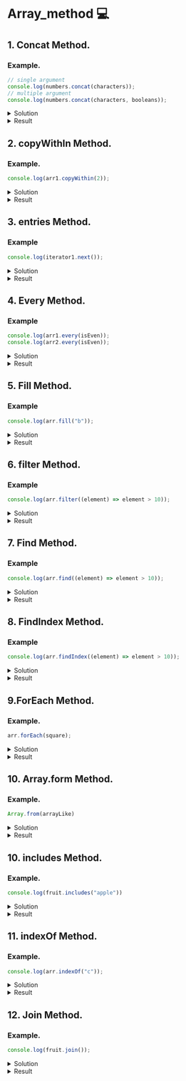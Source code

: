 # Array_method :computer:
## 1. Concat Method.
### Example.

```js
// single argument
console.log(numbers.concat(characters));
// multiple argument
console.log(numbers.concat(characters, booleans));

```
 
<details><summary>Solution</summary>
 
```js
 
  const num1 = [1, 2, 3];
    const num2 = [4, 5, 6];
    const num3 = [7, 8, 9];
    document.write(num1.concat(num2) + "<br>"); // single argument
    document.write(num1.concat(num2, num3) + "<br>"); // multiple argument
```
 </details> 
<details><summary>Result</summary>
 
```js
 [1,2,3,"a","b","c"]
[1,2,3,"a","b","c",true,false]
  
```
 </details> 

## 2. copyWithIn Method.
### Example.

```js
console.log(arr1.copyWithin(2));
```
 
<details><summary>Solution</summary>
 
```js
 
const arr1 = ['a', 'b', 'c', 'd', 'e', 1, 2, 3];
const arr2 = ['a', 'b', 'c', 'd', 'e', 1, 2, 3];
const arr3 = ['a', 'b', 'c', 'd', 'e', 1, 2, 3];

// copy elements from index 0 to last index to index 2
console.log(arr1.copyWithin(2));
// copy elements from index 4 to last index to index 2
console.log(arr2.copyWithin(2, 4));
```
 </details> 
<details><summary>Result</summary>
 
```js
["a","b","a","b","c","d","e",1]
["a","b","e",1,2,3,2,3]
  
```
 </details> 
 
## 3. entries Method.
### Example
```js 
console.log(iterator1.next());
```
<details><summary>Solution</summary>
 
```js
const arr = ["a", "b", "c", "d", "e"];
const iterator1 = arr.entries();
console.log(iterator1.next());
console.log(iterator1.next().value);
console.log(iterator1.next().value);

```
 </details> 
<details><summary>Result</summary>
 
```js
{"value":[0,"a"],"done":false}
[1,"b"]
[2,"c"]
  
```
 </details> 


## 4. Every Method.
### Example
```js 
console.log(arr1.every(isEven));
console.log(arr2.every(isEven));
```
<details><summary>Solution</summary>
 
```js
const arr1 = [1, 2, 3, 4, 5];
const arr2 = [22, 42, 86, 100, 4];

function isEven(num) {
  return num % 2 === 0;
}

console.log(arr1.every(isEven));
console.log(arr2.every(isEven));

```
 </details> 
<details><summary>Result</summary>
 
```js
false
true
  
```
 </details> 


## 5. Fill Method.
### Example
```js 
console.log(arr.fill("b"));
```
<details><summary>Solution</summary>
 
```js
const arr = ["a", "a", "a", "a", "a", "a", "a"];

// fill the whole array with "b"
console.log(arr.fill("b"));

```
 </details> 
<details><summary>Result</summary>
 
```js
["b","b","b","b","b","b","b"]  
```
 </details> 

## 6. filter Method.
### Example
```js 
console.log(arr.filter((element) => element > 10));
```
<details><summary>Solution</summary>
 
```js
const arr = [10, 12, 5, 15, 2, 32, 20, -5, 23];

console.log(arr.filter((element) => element > 10));

// array with only even numbers
console.log(arr.filter((element) => element % 2 === 0));
```
 </details> 
<details><summary>Result</summary>
 
```js
[12,15,32,20,23]
[10,12,2,32,20]

```
 </details> 

## 7. Find Method.
### Example
```js 
console.log(arr.find((element) => element > 10));
```
<details><summary>Solution</summary>
 
```js
const arr = [1, 10, 2, 25, 5, 15];
console.log(arr.find((element) => element > 10));
```
 </details> 
<details><summary>Result</summary>
 
```js
25

```
 </details> 


## 8. FindIndex Method.
### Example
```js 
console.log(arr.findIndex((element) => element > 10));
```
<details><summary>Solution</summary>
 
```js
const arr = [1, 10, 2, 25, 5, 15];
console.log(arr.findIndex((element) => element > 10));
```
 </details> 
<details><summary>Result</summary>
 
```js
3

```
 </details> 

## 9.ForEach Method.
### Example.

```js
arr.forEach(square);
```

<details><summary>Solution</summary>
 
```js
 const arr = [1, 2, 3, 4, 5];
var sum = 0;
function square(element) {
  sum += element * element;
}
arr.forEach(square);
console.log("sum = " + sum);
```
 </details> 
<details><summary>Result</summary>
 
```js
sum = 55 
```
 </details> 

## 10. Array.form Method.

### Example.

```js
Array.from(arrayLike)
```

<details><summary>Solution</summary>
 
```js
 const alphabets = "abcdefghijklmnopqrstuvwxyz";
const arr = Array.from(alphabets);
console.log(arr);
```
 </details> 
<details><summary>Result</summary>
 
```js
["a","b","c","d","e","f","g","h","i","j","k","l","m","n","o","p","q","r","s","t","u","v","w","x","y","z"]
```
 </details> 

## 10. includes Method.

### Example.

```js
console.log(fruit.includes("apple"))
```

<details><summary>Solution</summary>
 
```js
const alphabets = ["a", "b", "c", "d", "e"];
console.log(alphabets.includes("a"));
console.log(alphabets.includes("a", 1));
```
 </details> 
<details><summary>Result</summary>
 
```js
true
false
```
 </details> 

## 11. indexOf Method.

### Example.

```js
console.log(arr.indexOf("c"));
```

<details><summary>Solution</summary>
 
```js
const arr = ["a", "b", "c", "d", "e"];

console.log(arr.indexOf("c"));
```
 </details> 
<details><summary>Result</summary>
 
```js
 2
```
 </details> 

## 12. Join Method.
### Example.

```js
console.log(fruit.join());
```

<details><summary>Solution</summary>
 
```js
const fruit = ["mango", "banana", "apple", "orange", "watermelon"];

// default separator (,)
console.log(fruit.join());
// blank separator
console.log(fruit.join(''));
// custom separator
console.log(fruit.join('-'));
```
 </details> 
<details><summary>Result</summary>
 
```js
 mango,banana,apple,orange,watermelon
mangobananaappleorangewatermelon
mango-banana-apple-orange-watermelon
```
 </details> 
